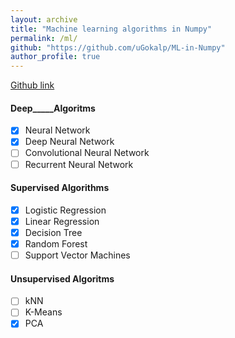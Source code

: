 ```yaml
---
layout: archive
title: "Machine learning algorithms in Numpy"
permalink: /ml/
github: "https://github.com/uGokalp/ML-in-Numpy"
author_profile: true
---
```

[Github link]("https://github.com/uGokalp/ML-in-Numpy")



#### __Deep_____Algoritms__

- [X] Neural Network
- [X] Deep Neural Network
- [ ] Convolutional Neural Network
- [ ] Recurrent Neural Network

#### __Supervised__ __Algorithms__
- [X] Logistic Regression
- [X] Linear Regression
- [X] Decision Tree
- [X] Random Forest
- [ ] Support Vector Machines

#### __Unsupervised Algoritms__

- [ ] kNN
- [ ] K-Means
- [X] PCA